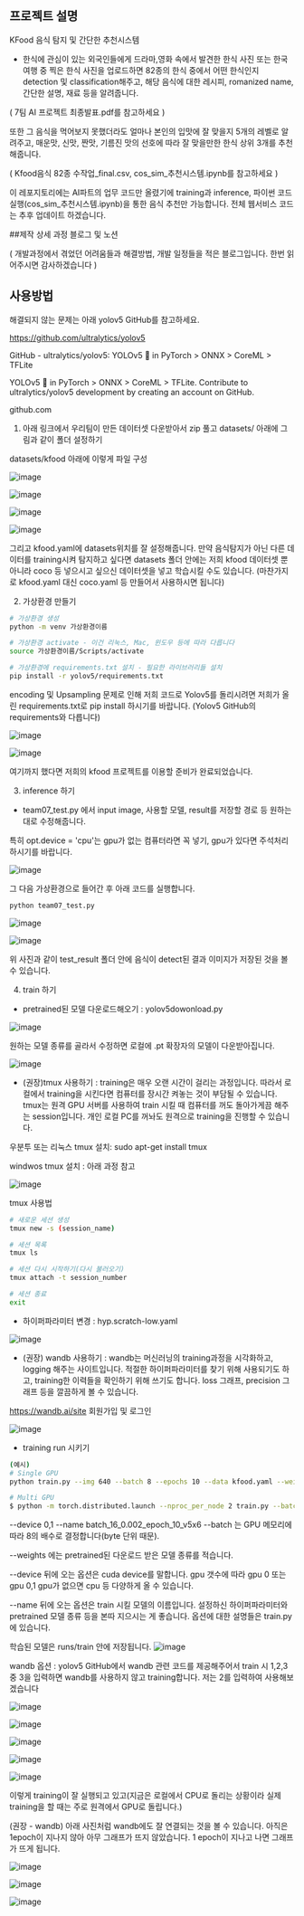 프로젝트 설명
-----
KFood 음식 탐지 및 간단한 추천시스템
- 한식에 관심이 있는 외국인들에게 드라마,영화 속에서 발견한 한식 사진 또는 한국여행 중 찍은 한식 사진을 업로드하면 82종의 한식 중에서 어떤 한식인지 detection 및 classification해주고, 해당 음식에 대한 레시피, romanized name, 간단한 설명, 재료 등을 알려줍니다.

( 7팀 AI 프로젝트 최종발표.pdf를 참고하세요 )

또한 그 음식을 먹어보지 못했더라도 얼마나 본인의 입맛에 잘 맞을지 5개의 레벨로 알려주고, 매운맛, 신맛, 짠맛, 기름진 맛의 선호에 따라 잘 맞을만한 한식 상위 3개를 추천해줍니다.

( Kfood음식 82종 수작업_final.csv, cos_sim_추천시스템.ipynb를 참고하세요 )

이 레포지토리에는 AI파트의 업무 코드만 올렸기에 training과 inference, 파이썬 코드 실행(cos_sim_추천시스템.ipynb)을 통한 음식 추천만 가능합니다. 전체 웹서비스 코드는 추후 업데이트 하겠습니다.


##제작 상세 과정 블로그 및 노션

( 개발과정에서 겪었던 어려움들과 해결방법, 개발 일정들을 적은 블로그입니다. 한번 읽어주시면 감사하겠습니다 )




사용방법
------
해결되지 않는 문제는 아래 yolov5 GitHub를 참고하세요.

https://github.com/ultralytics/yolov5


GitHub - ultralytics/yolov5: YOLOv5 🚀 in PyTorch > ONNX > CoreML > TFLite

YOLOv5 🚀 in PyTorch > ONNX > CoreML > TFLite. Contribute to ultralytics/yolov5 development by creating an account on GitHub.

github.com




1. 아래 링크에서 우리팀이 만든 데이터셋 다운받아서 zip 풀고 datasets/ 아래에 그림과 같이 폴더 설정하기



datasets/kfood 아래에 이렇게 파일 구성


![image](https://user-images.githubusercontent.com/74050826/159860819-83fc8205-68c6-4e64-8d9e-aa19c9840dbb.png)


![image](https://user-images.githubusercontent.com/74050826/159860887-7b0f1d92-2792-4171-9a52-6bd38861be36.png)


![image](https://user-images.githubusercontent.com/74050826/159860916-3f6abbe5-4e87-4217-8fca-15d390126289.png)


![image](https://user-images.githubusercontent.com/74050826/159860931-98a64697-e715-460e-b119-b3f88c906aed.png)



그리고 kfood.yaml에 datasets위치를 잘 설정해줍니다. 만약 음식탐지가 아닌 다른 데이터를 training시켜 탐지하고 싶다면 datasets 폴더 안에는 저희 kfood 데이터셋 뿐 아니라 coco 등 넣으시고 싶으신 데이터셋을 넣고 학습시킬 수도 있습니다. (마찬가지로 kfood.yaml 대신 coco.yaml 등 만들어서 사용하시면 됩니다)



2. 가상환경 만들기

```bash
# 가상환경 생성
python -m venv 가상환경이름

# 가상환경 activate - 이건 리눅스, Mac, 윈도우 등에 따라 다릅니다
source 가상환경이름/Scripts/activate 

# 가상환경에 requirements.txt 설치 - 필요한 라이브러리들 설치
pip install -r yolov5/requirements.txt
```


encoding 및 Upsampling 문제로 인해 저희 코드로 Yolov5를 돌리시려면 저희가 올린 requirements.txt로 pip install 하시기를 바랍니다. (Yolov5 GitHub의 requirements와 다릅니다)


![image](https://user-images.githubusercontent.com/74050826/159861149-680b98d5-6512-44fd-a0d8-fa1fb2f077b8.png)


![image](https://user-images.githubusercontent.com/74050826/159861167-2eb7d59e-24de-43b6-b332-f555fd830c7f.png)



여기까지 했다면 저희의 kfood 프로젝트를 이용할 준비가 완료되었습니다.



3. inference 하기

- team07_test.py 에서 input image, 사용할 모델, result를 저장할 경로 등 원하는 대로 수정해줍니다.

특히 opt.device = 'cpu'는 gpu가 없는 컴퓨터라면 꼭 넣기, gpu가 있다면 주석처리 하시기를 바랍니다.

![image](https://user-images.githubusercontent.com/74050826/159861198-10c38f9f-15cf-463e-9406-56419120814f.png)


그 다음 가상환경으로 들어간 후 아래 코드를 실행합니다.

```bash
python team07_test.py
```

![image](https://user-images.githubusercontent.com/74050826/159861239-039312d7-7b8c-41c9-af5c-5f5ddc234e14.png)


![image](https://user-images.githubusercontent.com/74050826/159861251-10a75889-8d0d-4c74-991e-bb3c9337d712.png)


위 사진과 같이 test_result 폴더 안에 음식이 detect된 결과 이미지가 저장된 것을 볼 수 있습니다.



4. train 하기

- pretrained된 모델 다운로드해오기 : yolov5dowonload.py 


![image](https://user-images.githubusercontent.com/74050826/159861311-b9ca36e8-b083-4de1-8ee2-d306c91bd7ba.png)


원하는 모델 종류를 골라서 수정하면 로컬에 .pt 확장자의 모델이 다운받아집니다.


![image](https://user-images.githubusercontent.com/74050826/159861324-0db1b0b7-6613-471e-9abc-062b9b1ece52.png)


- (권장)tmux 사용하기 : training은 매우 오랜 시간이 걸리는 과정입니다. 따라서 로컬에서 training을 시킨다면 컴퓨터를 장시간 켜놓는 것이 부담될 수 있습니다. tmux는 원격 GPU 서버를 사용하여 train 시킬 때 컴퓨터를 꺼도 돌아가게끔 해주는 session입니다. 개인 로컬 PC를 꺼놔도 원격으로 training을 진행할 수 있습니다.

우분투 또는 리눅스  tmux 설치:  sudo apt-get install tmux

windwos tmux 설치 : 아래 과정 참고

![image](https://user-images.githubusercontent.com/74050826/159861356-fa9f3d90-7125-44e0-bb34-14d45ebc47bb.png)


tmux 사용법
```bash
# 새로운 세션 생성
tmux new -s (session_name)

# 세션 목록
tmux ls

# 세션 다시 시작하기(다시 불러오기)
tmux attach -t session_number

# 세션 종료
exit
```

- 하이퍼파라미터 변경 : hyp.scratch-low.yaml 

![image](https://user-images.githubusercontent.com/74050826/159861422-0f224369-619c-41ec-a825-1f1aadc5fc0b.png)

- (권장) wandb 사용하기 : wandb는 머신러닝의 training과정을 시각화하고, logging 해주는 사이트입니다. 적절한 하이퍼파라미터를 찾기 위해 사용되기도 하고, training한 이력들을 확인하기 위해 쓰기도 합니다. loss 그래프, precision 그래프 등을 깔끔하게 볼 수 있습니다.

https://wandb.ai/site 회원가입 및 로그인

![image](https://user-images.githubusercontent.com/74050826/159861442-3b1ddbbd-81a0-461e-80ac-daff716bfb53.png)


- training run 시키기
```bash
(예시)
# Single GPU
python train.py --img 640 --batch 8 --epochs 10 --data kfood.yaml --weights yolov5x6.pt --name batch_8_0.002_epoch_10_v5x6

# Multi GPU
$ python -m torch.distributed.launch --nproc_per_node 2 train.py --batch 16 --epochs 10 --data kfood.yaml --weights yolov5x6.pt
```


--device 0,1 --name batch_16_0.002_epoch_10_v5x6
--batch 는 GPU 메모리에 따라 8의 배수로 결정합니다(byte 단위 때문).

--weights 에는 pretrained된 다운로드 받은 모델 종류를 적습니다.

--device 뒤에 오는 옵션은 cuda device를 말합니다. gpu 갯수에 따라 gpu 0 또는 gpu 0,1 gpu가 없으면 cpu 등 다양하게 올 수 있습니다.

--name 뒤에 오는 옵션은 train 시킬 모델의 이름입니다. 설정하신 하이퍼파라미터와 pretrained 모델 종류 등을 본따 지으시는 게 좋습니다. 옵션에 대한 설명들은 train.py 에 있습니다.

학습된 모델은 runs/train 안에 저장됩니다.
![image](https://user-images.githubusercontent.com/74050826/159861528-a2d2e22b-9c66-448c-9097-493e893d056e.png)


wandb 옵션 : yolov5 GitHub에서 wandb 관련 코드를 제공해주어서 train 시 1,2,3 중 3을 입력하면 wandb를 사용하지 않고 training합니다. 저는 2를 입력하여 사용해보겠습니다

![image](https://user-images.githubusercontent.com/74050826/159861542-a9f69a73-91f7-4cc0-ab4d-77f2f29f7e9d.png)


![image](https://user-images.githubusercontent.com/74050826/159861550-bbce226a-9597-4937-a6c6-c17e64ecd3b1.png)


![image](https://user-images.githubusercontent.com/74050826/159861562-9119a774-b10a-40bd-86bf-a8d88f7e4781.png)


![image](https://user-images.githubusercontent.com/74050826/159861601-d9346561-e299-49c0-a839-58eca7268fbc.png)


![image](https://user-images.githubusercontent.com/74050826/159861614-529c9d64-fce8-4a14-87e2-63d992dee242.png)


이렇게 training이 잘 실행되고 있고(지금은 로컬에서 CPU로 돌리는 상황이라 실제 training을 할 때는 주로 원격에서 GPU로 돌립니다.)

(권장 - wandb) 아래 사진처럼 wandb에도 잘 연결되는 것을 볼 수 있습니다. 아직은 1epoch이 지나지 않아 아무 그래프가 뜨지 않았습니다. 1 epoch이 지나고 나면 그래프가 뜨게 됩니다.


![image](https://user-images.githubusercontent.com/74050826/159861634-e88013fb-2bdf-4633-bc51-02e40eebc0c0.png)


![image](https://user-images.githubusercontent.com/74050826/159861660-8d384e0c-35eb-4795-8d37-bc3242d9a9d1.png)


![image](https://user-images.githubusercontent.com/74050826/159861726-bd448cd3-0839-43a4-ad40-c5f18a8b22c9.png)

